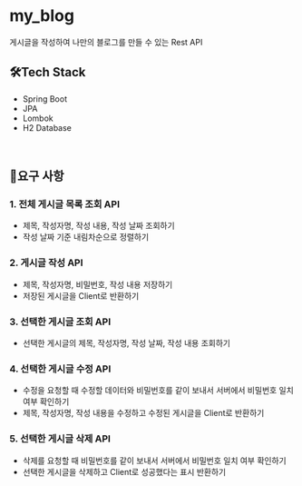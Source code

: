 # my_blog
게시글을 작성하여 나만의 블로그를 만들 수 있는 Rest API
<br>

## 🛠️Tech Stack
* Spring Boot
* JPA
* Lombok
* H2 Database
<br>

## 📌요구 사항
### 1. 전체 게시글 목록 조회 API
* 제목, 작성자명, 작성 내용, 작성 날짜 조회하기
* 작성 날짜 기준 내림차순으로 정렬하기

### 2. 게시글 작성 API
* 제목, 작성자명, 비밀번호, 작성 내용 저장하기
* 저장된 게시글을 Client로 반환하기

### 3. 선택한 게시글 조회 API
* 선택한 게시글의 제목, 작성자명, 작성 날짜, 작성 내용 조회하기

### 4. 선택한 게시글 수정 API
* 수정을 요청할 때 수정할 데이터와 비밀번호를 같이 보내서 서버에서 비밀번호 일치 여부 확인하기
* 제목, 작성자명, 작성 내용을 수정하고 수정된 게시글을 Client로 반환하기

### 5. 선택한 게시글 삭제 API
* 삭제를 요청할 때 비밀번호를 같이 보내서 서버에서 비밀번호 일치 여부 확인하기
* 선택한 게시글을 삭제하고 Client로 성공했다는 표시 반환하기
